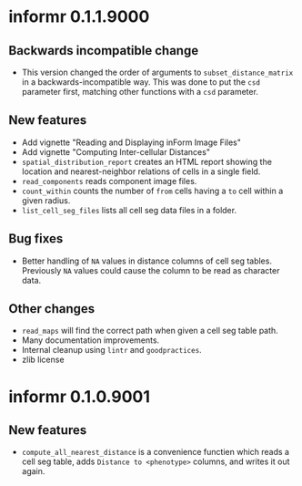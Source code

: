 # informr 0.1.1.9000

## Backwards incompatible change

- This version changed the order of arguments to `subset_distance_matrix`
  in a backwards-incompatible way. This was done to put the `csd` parameter
  first, matching other functions with a `csd` parameter.
  
## New features

- Add vignette "Reading and Displaying inForm Image Files"
- Add vignette "Computing Inter-cellular Distances"
- `spatial_distribution_report` creates an HTML report showing the 
  location and nearest-neighbor relations of cells in a single field.
- `read_components` reads component image files.
- `count_within` counts the number of `from` cells having a `to` cell
   within a given radius.
- `list_cell_seg_files` lists all cell seg data files in a folder.

## Bug fixes

- Better handling of `NA` values in distance columns of cell seg tables.
  Previously `NA` values could cause the column to be read as character data.
  
## Other changes

- `read_maps` will find the correct path when given a cell seg table path.
- Many documentation improvements.
- Internal cleanup using `lintr` and `goodpractices`.
- zlib license

# informr 0.1.0.9001

## New features

- `compute_all_nearest_distance` is a convenience functien which reads a
  cell seg table, adds `Distance to <phenotype>` columns, and writes it out
  again.
